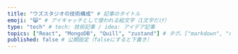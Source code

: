 ```yaml
---
title: "ウズスタジオの技術構成" # 記事のタイトル
emoji: "😸" # アイキャッチとして使われる絵文字（1文字だけ）
type: "tech" # tech: 技術記事 / idea: アイデア記事
topics: ["React", "MongoDB", "Quill", "zustand"] # タグ。["markdown", "rust", "aws"]のように指定する
published: false # 公開設定（falseにすると下書き）
---
```

